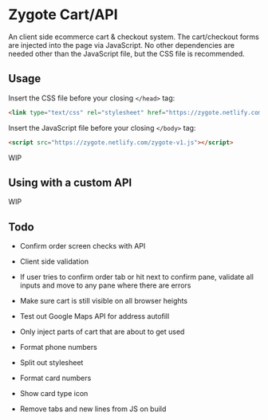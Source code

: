 # Zygote Cart/API

An client side ecommerce cart & checkout system. The cart/checkout forms are injected into the page via JavaScript. No other dependencies are needed other than the JavaScript file, but the CSS file is recommended.

## Usage

Insert the CSS file before your closing `</head>` tag:
```html
<link type="text/css" rel="stylesheet" href="https://zygote.netlify.com/zygote-v1.css">
```

Insert the JavaScript file before your closing `</body>` tag:
```html
<script src="https://zygote.netlify.com/zygote-v1.js"></script>
```

WIP

## Using with a custom API

WIP

## Todo
- Confirm order screen checks with API
- Client side validation
- If user tries to confirm order tab or hit next to confirm pane, validate all inputs and move to any pane where there are errors
- Make sure cart is still visible on all browser heights

- Test out Google Maps API for address autofill
- Only inject parts of cart that are about to get used
- Format phone numbers
- Split out stylesheet
- Format card numbers
- Show card type icon
- Remove tabs and new lines from JS on build
